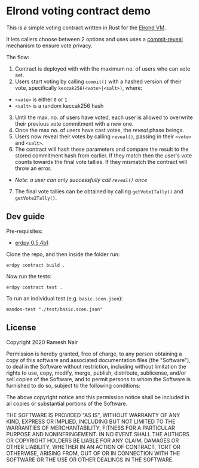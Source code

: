 # Elrond voting contract demo

This is a simple voting contract written in Rust for the [Elrond VM](https://elrond.com).

It lets callers choose between 2 options and uses uses a [commit-reveal](https://karl.tech/learning-solidity-part-2-voting/) mechanism to ensure vote privacy.

The flow:

1. Contract is deployed with with the maximum no. of users who can vote set.
2. Users start voting by calling `commit()` with a hashed version of their vote, specifically `keccak256(<vote>|<salt>)`, where:
  * `<vote>` is either `0` or `1`
  * `<salt>` is a random keccak256 hash
3. Until the max. no. of users have voted, each user is allowed to overwrite their previous vote commitment with a new one.
4. Once the max no. of users have cast votes, the _reveal_ phase beings.
5. Users now reveal their votes by calling `reveal()`, passing in their `<vote>` and `<salt>`.
6. The contract will hash these parameters and compare the result to the stored commitment hash from earlier. If they match then the user's vote counts towards the final vote tallies. If they mismatch the contract will throw an error.
  * _Note: a user can only successfully call `reveal()` once_
7. The final vote tallies can be obtained by calling `getVote1Tally()` and `getVote2Tally()`.

## Dev guide

Pre-requisites:

* [erdpy 0.5.4b1](https://pypi.org/project/erdpy/#history)

Clone the repo, and then inside the folder run:

```shell
erdpy contract build .
```

Now run the tests:

```shell
erdpy contract test .
```

To run an individual test (e.g. `basic.scen.json`):

```shell
mandos-test "./test/basic.scen.json"
```

## License

Copyright 2020 Ramesh Nair

Permission is hereby granted, free of charge, to any person obtaining a copy of this software and associated documentation files (the "Software"), to deal in the Software without restriction, including without limitation the rights to use, copy, modify, merge, publish, distribute, sublicense, and/or sell copies of the Software, and to permit persons to whom the Software is furnished to do so, subject to the following conditions:

The above copyright notice and this permission notice shall be included in all copies or substantial portions of the Software.

THE SOFTWARE IS PROVIDED "AS IS", WITHOUT WARRANTY OF ANY KIND, EXPRESS OR IMPLIED, INCLUDING BUT NOT LIMITED TO THE WARRANTIES OF MERCHANTABILITY, FITNESS FOR A PARTICULAR PURPOSE AND NONINFRINGEMENT. IN NO EVENT SHALL THE AUTHORS OR COPYRIGHT HOLDERS BE LIABLE FOR ANY CLAIM, DAMAGES OR OTHER LIABILITY, WHETHER IN AN ACTION OF CONTRACT, TORT OR OTHERWISE, ARISING FROM, OUT OF OR IN CONNECTION WITH THE SOFTWARE OR THE USE OR OTHER DEALINGS IN THE SOFTWARE.

